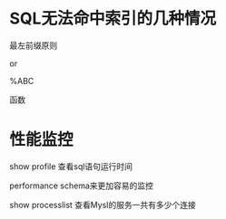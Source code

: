 



# SQL无法命中索引的几种情况

最左前缀原则

or 

%ABC

函数

# 性能监控

show profile 查看sql语句运行时间

performance schema来更加容易的监控

show processlist 查看Mysl的服务一共有多少个连接